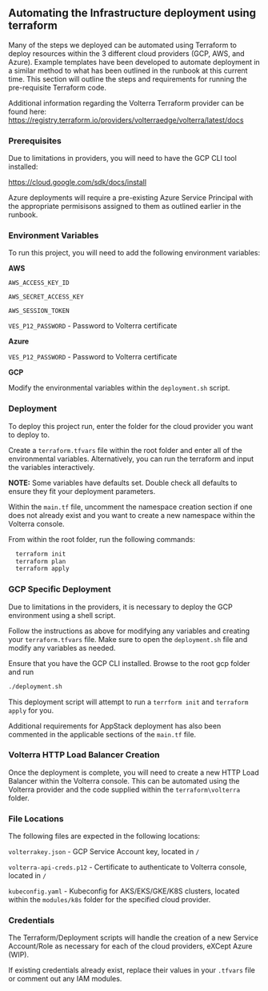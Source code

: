 ## Automating the Infrastructure deployment using terraform

Many of the steps we deployed can be automated using Terraform to deploy resources within the 3 different cloud providers (GCP, AWS, and Azure). Example templates have been developed to automate deployment in a similar method to what has been outlined in the runbook at this current time. This section will outline the steps and requirements for running the pre-requisite Terraform code. 

Additional information regarding the Volterra Terraform provider can be found here: https://registry.terraform.io/providers/volterraedge/volterra/latest/docs

### Prerequisites
Due to limitations in providers, you will need to have the GCP CLI tool installed:

https://cloud.google.com/sdk/docs/install

Azure deployments will require a pre-existing Azure Service Principal with the appropriate permisisons assigned to them as outlined earlier in the runbook. 

### Environment Variables

To run this project, you will need to add the following environment variables:

**AWS**

`AWS_ACCESS_KEY_ID`

`AWS_SECRET_ACCESS_KEY`

`AWS_SESSION_TOKEN`

`VES_P12_PASSWORD` - Password to Volterra certificate

**Azure**

`VES_P12_PASSWORD` - Password to Volterra certificate

**GCP**

Modify the environmental variables within the `deployment.sh` script.

### Deployment

To deploy this project run, enter the folder for the cloud provider you want to deploy to.

Create a `terraform.tfvars` file within the root folder and enter all of the environmental variables. Alternatively, you can run the terraform and input the variables interactively. 

**NOTE:** Some variables have defaults set. Double check all defaults to ensure they fit your deployment parameters.

Within the `main.tf` file, uncomment the namespace creation section if one does not already exist and you want to create a new namespace within the Volterra console.

From within the root folder, run the following commands:

```bash
  terraform init
  terraform plan
  terraform apply
```

### GCP Specific Deployment

Due to limitations in the providers, it is necessary to deploy the GCP environment using a shell script. 

Follow the instructions as above for modifying any variables and creating your `terraform.tfvars` file. Make sure to open the `deployment.sh` file and modify any variables as needed.

Ensure that you have the GCP CLI installed. Browse to the root gcp folder and run

```bash
./deployment.sh
```

This deployment script will attempt to run a `terrform init` and `terraform apply` for you.

Additional requirements for AppStack deployment has also been commented in the applicable sections of the `main.tf` file.

### Volterra HTTP Load Balancer Creation

Once the deployment is complete, you will need to create a new HTTP Load Balancer within the Volterra console. This can be automated using the Volterra provider and the code supplied within the `terraform\volterra` folder.

### File Locations

The following files are expected in the following locations:

`volterrakey.json` - GCP Service Account key, located in `/`

`volterra-api-creds.p12` - Certificate to authenticate to Volterra console, located in `/`

`kubeconfig.yaml` - Kubeconfig for AKS/EKS/GKE/K8S clusters, located within the `modules/k8s` folder for the specified cloud provider.

### Credentials

The Terraform/Deployment scripts will handle the creation of a new Service Account/Role as necessary for each of the cloud providers, eXCept Azure (WIP).

If existing credentials already exist, replace their values in your `.tfvars` file or comment out any IAM modules.